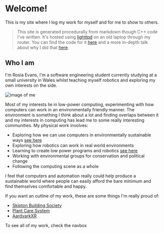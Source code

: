 
# Welcome!

This is my site where I log my work for myself and for me to show to others.

>This site is generated procedurally from markdown though C++ code I've written. It's hosted using [lighttpd](https://www.lighttpd.net/) on an old laptop through my router. You can find the code for it [here](https://github.com/Wil-Ro/Blog) and a more in-depth talk about why I did that [here](/ThisSite.html).

## Who I am

I'm Rosia Evans, I'm a software engineering student currently studying at a small university in Wales whilst teaching myself robotics
and exploring my own interests on the side.


![image of me](profile.jpeg)


Most of my interests lie in low-power computing, experimenting with how
computers can work in an environmentally friendly manner. The environment is something I think
about a lot and finding overlaps between it and my interests in computing has lead me to some really
interesting communities. My physical work involves:

- Exploring how we can use computers in environmentally sustainable ways [see here](permacomputing.html)
- Exploring how robotics can work in real world environments
- Learning to create low power programs and robotics [see here](ThisSite.html)
- Working with environmental groups for conservation and political change
- Following the computing scene as a whole

I feel that computers and automation really could help produce a sustainable
world where people can easily afford the bare minimum and find themselves comfortable and happy.

If you want an outline of my work, these are some things I'm really proud of:
- [Skipton Building Society](SBSWork.html)
- [Plant Care System](PlantSystem.html)
- [AardvarkXR](Aardvark.html)

To see all of my work, check the navbox
